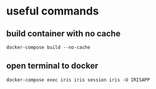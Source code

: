 # useful commands
## build container with no cache
```
docker-compose build --no-cache
```
## open terminal to docker
```
docker-compose exec iris iris session iris -U IRISAPP
```



